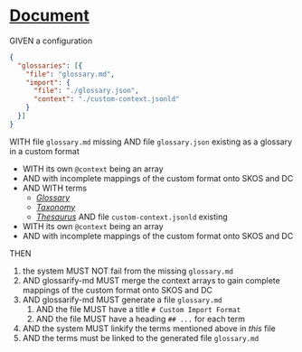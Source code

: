 # [Document](#document)

GIVEN a configuration

```json
{
  "glossaries": [{
    "file": "glossary.md",
    "import": {
      "file": "./glossary.json",
      "context": "./custom-context.jsonld"
    }
  }]
}
```

WITH file `glossary.md` missing
AND file `glossary.json` existing as a glossary in a custom format

*   WITH its own `@context` being an array
*   AND with incomplete mappings of the custom format onto SKOS and DC
*   AND WITH terms
    *   *[Glossary][1]*
    *   *[Taxonomy][2]*
    *   *[Thesaurus][3]*
        AND file `custom-context.jsonld` existing
*   WITH its own `@context` being an array
*   AND with incomplete mappings of the custom format onto SKOS and DC

THEN

1.  the system MUST NOT fail from the missing `glossary.md`
2.  AND glossarify-md MUST merge the context arrays to gain complete mappings of the custom format onto SKOS and DC
3.  AND glossarify-md MUST generate a file `glossary.md`
    1.  AND the file MUST have a title `# Custom Import Format`
    2.  AND the file MUST have a heading `## ...` for each term
4.  AND the system MUST linkify the terms mentioned above in *this* file
5.  AND the terms must be linked to the generated file `glossary.md`

[1]: ./glossary.md#glossary "Glossaries are collections of terms and their definitions."

[2]: ./glossary.md#taxonomy "Taxonomies are classification schemes."

[3]: ./glossary.md#thesaurus "Thesauri are word nets."
